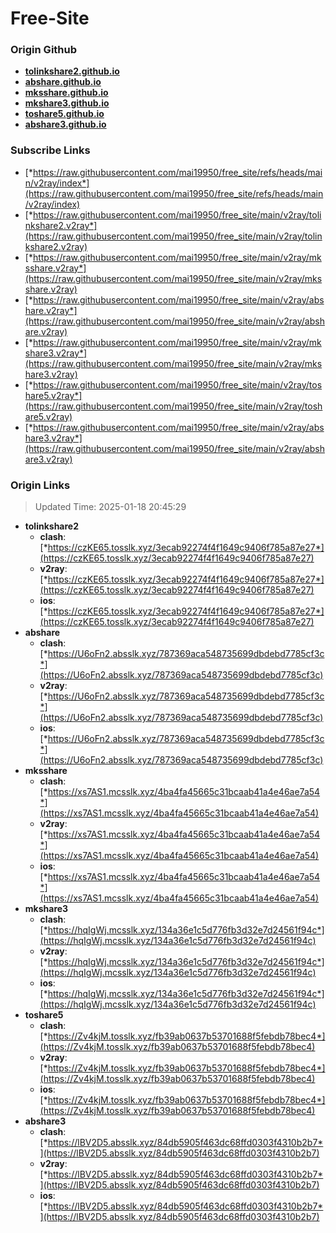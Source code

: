 # Free-Site

### Origin Github

- [**tolinkshare2.github.io**](https://github.com/tolinkshare2/tolinkshare2.github.io)
- [**abshare.github.io**](https://github.com/abshare/abshare.github.io)
- [**mksshare.github.io**](https://github.com/mksshare/mksshare.github.io)
- [**mkshare3.github.io**](https://github.com/mkshare3/mkshare3.github.io)
- [**toshare5.github.io**](https://github.com/toshare5/toshare5.github.io)
- [**abshare3.github.io**](https://github.com/abshare3/abshare3.github.io)

### Subscribe Links

- [*https://raw.githubusercontent.com/mai19950/free_site/refs/heads/main/v2ray/index*](https://raw.githubusercontent.com/mai19950/free_site/refs/heads/main/v2ray/index)
- [*https://raw.githubusercontent.com/mai19950/free_site/main/v2ray/tolinkshare2.v2ray*](https://raw.githubusercontent.com/mai19950/free_site/main/v2ray/tolinkshare2.v2ray)
- [*https://raw.githubusercontent.com/mai19950/free_site/main/v2ray/mksshare.v2ray*](https://raw.githubusercontent.com/mai19950/free_site/main/v2ray/mksshare.v2ray)
- [*https://raw.githubusercontent.com/mai19950/free_site/main/v2ray/abshare.v2ray*](https://raw.githubusercontent.com/mai19950/free_site/main/v2ray/abshare.v2ray)
- [*https://raw.githubusercontent.com/mai19950/free_site/main/v2ray/mkshare3.v2ray*](https://raw.githubusercontent.com/mai19950/free_site/main/v2ray/mkshare3.v2ray)
- [*https://raw.githubusercontent.com/mai19950/free_site/main/v2ray/toshare5.v2ray*](https://raw.githubusercontent.com/mai19950/free_site/main/v2ray/toshare5.v2ray)
- [*https://raw.githubusercontent.com/mai19950/free_site/main/v2ray/abshare3.v2ray*](https://raw.githubusercontent.com/mai19950/free_site/main/v2ray/abshare3.v2ray)

### Origin Links

> Updated Time: 2025-01-18 20:45:29

- **tolinkshare2**
  - **clash**: [*https://czKE65.tosslk.xyz/3ecab92274f4f1649c9406f785a87e27*](https://czKE65.tosslk.xyz/3ecab92274f4f1649c9406f785a87e27)
  - **v2ray**: [*https://czKE65.tosslk.xyz/3ecab92274f4f1649c9406f785a87e27*](https://czKE65.tosslk.xyz/3ecab92274f4f1649c9406f785a87e27)
  - **ios**: [*https://czKE65.tosslk.xyz/3ecab92274f4f1649c9406f785a87e27*](https://czKE65.tosslk.xyz/3ecab92274f4f1649c9406f785a87e27)
- **abshare**
  - **clash**: [*https://U6oFn2.absslk.xyz/787369aca548735699dbdebd7785cf3c*](https://U6oFn2.absslk.xyz/787369aca548735699dbdebd7785cf3c)
  - **v2ray**: [*https://U6oFn2.absslk.xyz/787369aca548735699dbdebd7785cf3c*](https://U6oFn2.absslk.xyz/787369aca548735699dbdebd7785cf3c)
  - **ios**: [*https://U6oFn2.absslk.xyz/787369aca548735699dbdebd7785cf3c*](https://U6oFn2.absslk.xyz/787369aca548735699dbdebd7785cf3c)
- **mksshare**
  - **clash**: [*https://xs7AS1.mcsslk.xyz/4ba4fa45665c31bcaab41a4e46ae7a54*](https://xs7AS1.mcsslk.xyz/4ba4fa45665c31bcaab41a4e46ae7a54)
  - **v2ray**: [*https://xs7AS1.mcsslk.xyz/4ba4fa45665c31bcaab41a4e46ae7a54*](https://xs7AS1.mcsslk.xyz/4ba4fa45665c31bcaab41a4e46ae7a54)
  - **ios**: [*https://xs7AS1.mcsslk.xyz/4ba4fa45665c31bcaab41a4e46ae7a54*](https://xs7AS1.mcsslk.xyz/4ba4fa45665c31bcaab41a4e46ae7a54)
- **mkshare3**
  - **clash**: [*https://hqIgWj.mcsslk.xyz/134a36e1c5d776fb3d32e7d24561f94c*](https://hqIgWj.mcsslk.xyz/134a36e1c5d776fb3d32e7d24561f94c)
  - **v2ray**: [*https://hqIgWj.mcsslk.xyz/134a36e1c5d776fb3d32e7d24561f94c*](https://hqIgWj.mcsslk.xyz/134a36e1c5d776fb3d32e7d24561f94c)
  - **ios**: [*https://hqIgWj.mcsslk.xyz/134a36e1c5d776fb3d32e7d24561f94c*](https://hqIgWj.mcsslk.xyz/134a36e1c5d776fb3d32e7d24561f94c)
- **toshare5**
  - **clash**: [*https://Zv4kjM.tosslk.xyz/fb39ab0637b53701688f5febdb78bec4*](https://Zv4kjM.tosslk.xyz/fb39ab0637b53701688f5febdb78bec4)
  - **v2ray**: [*https://Zv4kjM.tosslk.xyz/fb39ab0637b53701688f5febdb78bec4*](https://Zv4kjM.tosslk.xyz/fb39ab0637b53701688f5febdb78bec4)
  - **ios**: [*https://Zv4kjM.tosslk.xyz/fb39ab0637b53701688f5febdb78bec4*](https://Zv4kjM.tosslk.xyz/fb39ab0637b53701688f5febdb78bec4)
- **abshare3**
  - **clash**: [*https://lBV2D5.absslk.xyz/84db5905f463dc68ffd0303f4310b2b7*](https://lBV2D5.absslk.xyz/84db5905f463dc68ffd0303f4310b2b7)
  - **v2ray**: [*https://lBV2D5.absslk.xyz/84db5905f463dc68ffd0303f4310b2b7*](https://lBV2D5.absslk.xyz/84db5905f463dc68ffd0303f4310b2b7)
  - **ios**: [*https://lBV2D5.absslk.xyz/84db5905f463dc68ffd0303f4310b2b7*](https://lBV2D5.absslk.xyz/84db5905f463dc68ffd0303f4310b2b7)
